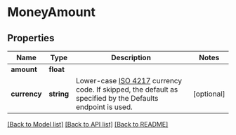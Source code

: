 # MoneyAmount

## Properties
Name | Type | Description | Notes
------------ | ------------- | ------------- | -------------
**amount** | **float** |  | 
**currency** | **string** | Lower-case [ISO 4217](http://en.wikipedia.org/wiki/ISO_4217) currency code. If skipped, the default as specified by the Defaults endpoint is used. | [optional] 

[[Back to Model list]](../README.md#documentation-for-models) [[Back to API list]](../README.md#documentation-for-api-endpoints) [[Back to README]](../README.md)



